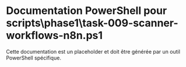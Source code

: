 # Documentation PowerShell pour scripts\phase1\task-009-scanner-workflows-n8n.ps1

Cette documentation est un placeholder et doit être générée par un outil PowerShell spécifique.
